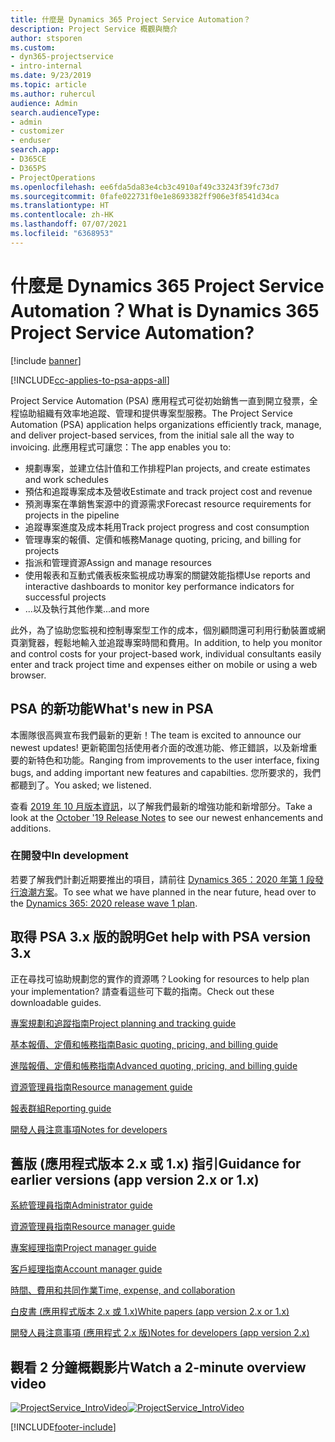 ```yaml
---
title: 什麼是 Dynamics 365 Project Service Automation？
description: Project Service 概觀與簡介
author: stsporen
ms.custom:
- dyn365-projectservice
- intro-internal
ms.date: 9/23/2019
ms.topic: article
ms.author: ruhercul
audience: Admin
search.audienceType:
- admin
- customizer
- enduser
search.app:
- D365CE
- D365PS
- ProjectOperations
ms.openlocfilehash: ee6fda5da83e4cb3c4910af49c33243f39fc73d7
ms.sourcegitcommit: 0fafe022731f0e1e8693382ff906e3f8541d34ca
ms.translationtype: HT
ms.contentlocale: zh-HK
ms.lasthandoff: 07/07/2021
ms.locfileid: "6368953"
---
```

# <a name="what-is-dynamics-365-project-service-automation"></a><span data-ttu-id="9e619-103">什麼是 Dynamics 365 Project Service Automation？</span><span class="sxs-lookup"><span data-stu-id="9e619-103">What is Dynamics 365 Project Service Automation?</span></span>

[!include [banner](../includes/psa-now-project-operations.md)]

[!INCLUDE[cc-applies-to-psa-apps-all](../includes/cc-applies-to-psa-apps-all.md)]

<span data-ttu-id="9e619-104">Project Service Automation (PSA) 應用程式可從初始銷售一直到開立發票，全程協助組織有效率地追蹤、管理和提供專案型服務。</span><span class="sxs-lookup"><span data-stu-id="9e619-104">The Project Service Automation (PSA) application helps organizations efficiently track, manage, and deliver project-based services, from the initial sale all the way to invoicing.</span></span> <span data-ttu-id="9e619-105">此應用程式可讓您：</span><span class="sxs-lookup"><span data-stu-id="9e619-105">The app enables you to:</span></span>

- <span data-ttu-id="9e619-106">規劃專案，並建立估計值和工作排程</span><span class="sxs-lookup"><span data-stu-id="9e619-106">Plan projects, and create estimates and work schedules</span></span>
- <span data-ttu-id="9e619-107">預估和追蹤專案成本及營收</span><span class="sxs-lookup"><span data-stu-id="9e619-107">Estimate and track project cost and revenue</span></span>
- <span data-ttu-id="9e619-108">預測專案在準銷售案源中的資源需求</span><span class="sxs-lookup"><span data-stu-id="9e619-108">Forecast resource requirements for projects in the pipeline</span></span>
- <span data-ttu-id="9e619-109">追蹤專案進度及成本耗用</span><span class="sxs-lookup"><span data-stu-id="9e619-109">Track project progress and cost consumption</span></span>
- <span data-ttu-id="9e619-110">管理專案的報價、定價和帳務</span><span class="sxs-lookup"><span data-stu-id="9e619-110">Manage quoting, pricing, and billing for projects</span></span>
- <span data-ttu-id="9e619-111">指派和管理資源</span><span class="sxs-lookup"><span data-stu-id="9e619-111">Assign and manage resources</span></span>
- <span data-ttu-id="9e619-112">使用報表和互動式儀表板來監視成功專案的關鍵效能指標</span><span class="sxs-lookup"><span data-stu-id="9e619-112">Use reports and interactive dashboards to monitor key performance indicators for successful projects</span></span>
- <span data-ttu-id="9e619-113">...以及執行其他作業</span><span class="sxs-lookup"><span data-stu-id="9e619-113">...and more</span></span>

<span data-ttu-id="9e619-114">此外，為了協助您監視和控制專案型工作的成本，個別顧問還可利用行動裝置或網頁瀏覽器，輕鬆地輸入並追蹤專案時間和費用。</span><span class="sxs-lookup"><span data-stu-id="9e619-114">In addition, to help you monitor and control costs for your project-based work, individual consultants easily enter and track project time and expenses either on mobile or using a web browser.</span></span>

## <a name="whats-new-in-psa"></a><span data-ttu-id="9e619-115">PSA 的新功能</span><span class="sxs-lookup"><span data-stu-id="9e619-115">What's new in PSA</span></span>
<span data-ttu-id="9e619-116">本團隊很高興宣布我們最新的更新！</span><span class="sxs-lookup"><span data-stu-id="9e619-116">The team is excited to announce our newest updates!</span></span> <span data-ttu-id="9e619-117">更新範圍包括使用者介面的改進功能、修正錯誤，以及新增重要的新特色和功能。</span><span class="sxs-lookup"><span data-stu-id="9e619-117">Ranging from improvements to the user interface, fixing bugs, and adding important new features and capabilties.</span></span> <span data-ttu-id="9e619-118">您所要求的，我們都聽到了。</span><span class="sxs-lookup"><span data-stu-id="9e619-118">You asked; we listened.</span></span>

<span data-ttu-id="9e619-119">查看 [2019 年 10 月版本資訊](/dynamics365-release-plan/2019wave2/index)，以了解我們最新的增強功能和新增部分。</span><span class="sxs-lookup"><span data-stu-id="9e619-119">Take a look at the [October '19 Release Notes](/dynamics365-release-plan/2019wave2/index) to see our newest enhancements and additions.</span></span>

### <a name="in-development"></a><span data-ttu-id="9e619-120">在開發中</span><span class="sxs-lookup"><span data-stu-id="9e619-120">In development</span></span>
<span data-ttu-id="9e619-121">若要了解我們計劃近期要推出的項目，請前往 [Dynamics 365：2020 年第 1 段發行浪潮方案](/dynamics365-release-plan/2020wave1/index)。</span><span class="sxs-lookup"><span data-stu-id="9e619-121">To see what we have planned in the near future, head over to the [Dynamics 365: 2020 release wave 1 plan](/dynamics365-release-plan/2020wave1/index).</span></span>

## <a name="get-help-with-psa-version-3x"></a><span data-ttu-id="9e619-122">取得 PSA 3.x 版的說明</span><span class="sxs-lookup"><span data-stu-id="9e619-122">Get help with PSA version 3.x</span></span>
<span data-ttu-id="9e619-123">正在尋找可協助規劃您的實作的資源嗎？</span><span class="sxs-lookup"><span data-stu-id="9e619-123">Looking for resources to help plan your implementation?</span></span> <span data-ttu-id="9e619-124">請查看這些可下載的指南。</span><span class="sxs-lookup"><span data-stu-id="9e619-124">Check out these downloadable guides.</span></span>

 [<span data-ttu-id="9e619-125">專案規劃和追蹤指南</span><span class="sxs-lookup"><span data-stu-id="9e619-125">Project planning and tracking guide</span></span>](../psa/implementation-guides/project-planning-tracking.md)

 [<span data-ttu-id="9e619-126">基本報價、定價和帳務指南</span><span class="sxs-lookup"><span data-stu-id="9e619-126">Basic quoting, pricing, and billing guide</span></span>](../psa/implementation-guides/begin-quoting-pricing-billing.md)

 [<span data-ttu-id="9e619-127">進階報價、定價和帳務指南</span><span class="sxs-lookup"><span data-stu-id="9e619-127">Advanced quoting, pricing, and billing guide</span></span>](../psa/implementation-guides/adv-quoting-pricing-billing.md)

 [<span data-ttu-id="9e619-128">資源管理員指南</span><span class="sxs-lookup"><span data-stu-id="9e619-128">Resource management guide</span></span>](../psa/implementation-guides/resource-management-guide.md)

 [<span data-ttu-id="9e619-129">報表群組</span><span class="sxs-lookup"><span data-stu-id="9e619-129">Reporting guide</span></span>](../psa/implementation-guides/reporting-guide.md)

 [<span data-ttu-id="9e619-130">開發人員注意事項</span><span class="sxs-lookup"><span data-stu-id="9e619-130">Notes for developers</span></span>](../psa/developer-guides/overview-dev-notes-v3.x.md)

## <a name="guidance-for-earlier-versions-app-version-2x-or-1x"></a><span data-ttu-id="9e619-131">舊版 (應用程式版本 2.x 或 1.x) 指引</span><span class="sxs-lookup"><span data-stu-id="9e619-131">Guidance for earlier versions (app version 2.x or 1.x)</span></span>
 [<span data-ttu-id="9e619-132">系統管理員指南</span><span class="sxs-lookup"><span data-stu-id="9e619-132">Administrator guide</span></span>](../psa/admin-guide.md)

 [<span data-ttu-id="9e619-133">資源管理員指南</span><span class="sxs-lookup"><span data-stu-id="9e619-133">Resource manager guide</span></span>](../psa/resource-manager-guide.md)

 [<span data-ttu-id="9e619-134">專案經理指南</span><span class="sxs-lookup"><span data-stu-id="9e619-134">Project manager guide</span></span>](../psa/project-manager-guide.md)

 [<span data-ttu-id="9e619-135">客戶經理指南</span><span class="sxs-lookup"><span data-stu-id="9e619-135">Account manager guide</span></span>](../psa/account-manager-guide.md)

 [<span data-ttu-id="9e619-136">時間、費用和共同作業</span><span class="sxs-lookup"><span data-stu-id="9e619-136">Time, expense, and collaboration</span></span>](../psa/time-expense-collaboration-guide.md)

 [<span data-ttu-id="9e619-137">白皮書 (應用程式版本 2.x 或 1.x)</span><span class="sxs-lookup"><span data-stu-id="9e619-137">White papers (app version 2.x or 1.x)</span></span>](../psa/white-papers.md)

 [<span data-ttu-id="9e619-138">開發人員注意事項 (應用程式 2.x 版)</span><span class="sxs-lookup"><span data-stu-id="9e619-138">Notes for developers (app version 2.x)</span></span>](../psa/developer-guides/add-custom-qoi-forms-v2.x.md)

 ## <a name="watch-a-2-minute-overview-video"></a><span data-ttu-id="9e619-139">觀看 2 分鐘概觀影片</span><span class="sxs-lookup"><span data-stu-id="9e619-139">Watch a 2-minute overview video</span></span>
 <a name="heroArea"></a> <span data-ttu-id="9e619-140">[![ProjectService_IntroVideo](../psa/media/project-service-intro-video.png "ProjectService_IntroVideo")](https://go.microsoft.com/fwlink/p/?LinkId=799457)</span><span class="sxs-lookup"><span data-stu-id="9e619-140">[![ProjectService_IntroVideo](../psa/media/project-service-intro-video.png "ProjectService_IntroVideo")](https://go.microsoft.com/fwlink/p/?LinkId=799457)</span></span>




[!INCLUDE[footer-include](../includes/footer-banner.md)]
